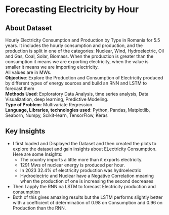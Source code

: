 # Forecasting Electricity by Hour 
## About Dataset

Hourly Electricity Consumption and Production by Type in Romania for 5.5 years.
It includes the hourly consumption and production, and the production is split in one of the categories: Nuclear, Wind, Hydroelectric, Oil and Gas, Coal, Solar, Biomass.
When the production is greater than the consumption it means we are exporting electricity, when the value is smaller it means we are importing electricity.<br>
All values are in MWs.<br>
**Objective**: Explore the Production and Consumption of Electricity produced by different types of energy sources and build an RNN and LSTM to forecast them <br>
**Methods Used**: Exploratory Data Analysis, time series analysis,  Data Visualization, deep learning, Predictive Modeling.<br>
**Type of Problem**: Multivariate Regression.<br>
**Language, Libraries, technologies used**: Python, Pandas, Matplotlib, Seaborn, Numpy, Scikit-learn, TensorFlow, Keras <br>
## Key Insights
- I first loaded and Displayed the Dataset and then created the plots to explore the dataset and gain insights about ELectricity Consumption. Here are some Insights:
  - The country imports a little more than it exports electricity.
  - 1291 Mws of nuclear energy is produced per hour.
  -  In 2023 32.4% of electricity production was hydroelectric
  -  Hydroelectric and Nuclear have a Negative Correlation meaning when the production of one is increasing the second decreases
- Then I apply the RNN na LSTM to forecast Electricity production and consumption
- Both of this gives amazing results but the LSTM performs slightly better with a coefficient of determination of 0.98 on Consumption and 0.96 on Production than the RNN.

